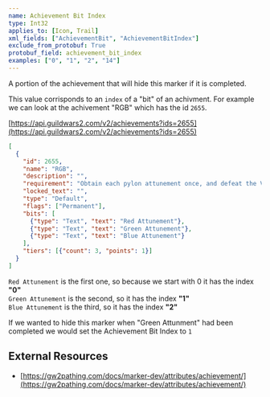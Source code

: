 ```yaml
---
name: Achievement Bit Index
type: Int32
applies_to: [Icon, Trail]
xml_fields: ["AchievementBit", "AchievementBitIndex"]
exclude_from_protobuf: True
protobuf_field: achievement_bit_index
examples: ["0", "1", "2", "14"]
---
```

A portion of the achievement that will hide this marker if it is completed.

This value corrisponds to an `index` of a "bit" of an achivment. For example we can look at the achivement "RGB" which has the id `2655`.

[https://api.guildwars2.com/v2/achievements?ids=2655](https://api.guildwars2.com/v2/achievements?ids=2655)

```json
[
  {
    "id": 2655,
    "name": "RGB",
    "description": "",
    "requirement": "Obtain each pylon attunement once, and defeat the Vale Guardian.",
    "locked_text": "",
    "type": "Default",
    "flags": ["Permanent"],
    "bits": [
      {"type": "Text", "text": "Red Attunement"},
      {"type": "Text", "text": "Green Attunement"},
      {"type": "Text", "text": "Blue Attunement"}
    ],
    "tiers": [{"count": 3, "points": 1}]
  }
]
```
`Red Attunement` is the first one, so because we start with 0 it has the index **"0"**  
`Green Attunement` is the second, so it has the index **"1"**  
`Blue Attunement` is the third, so it has the index **"2"**  

If we wanted to hide this marker when "Green Attunment" had been completed we would set the Achievement Bit Index to `1`



External Resources
--------------------------------------------------------------------------------
* [https://gw2pathing.com/docs/marker-dev/attributes/achievement/](https://gw2pathing.com/docs/marker-dev/attributes/achievement/)


